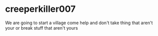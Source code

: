 creeperkiller007
================

We are going to start a village come help and don't take thing that aren't your or break stuff that aren't yours
